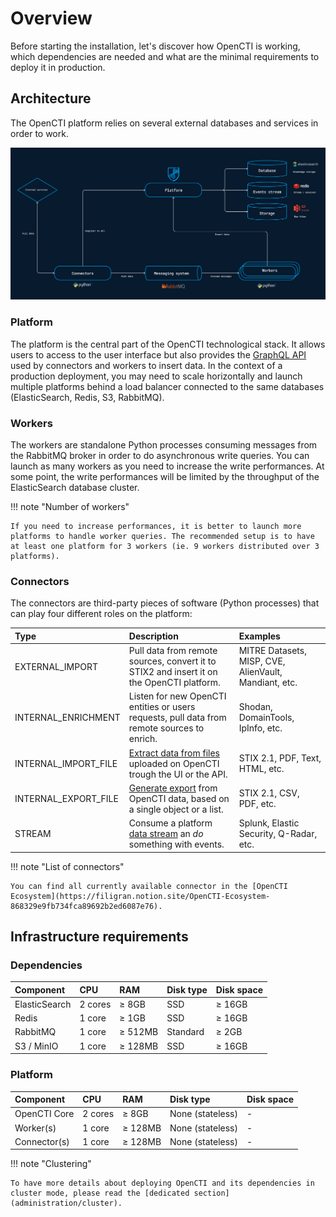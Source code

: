 # Overview

Before starting the installation, let's discover how OpenCTI is working, which dependencies are needed and what are the minimal requirements to deploy it in production.

## Architecture

The OpenCTI platform relies on several external databases and services in order to work.

![Architecture](assets/architecture.png)

### Platform

The platform is the central part of the OpenCTI technological stack. It allows users to access to the user interface but also provides the [GraphQL API](https://graphql.org) used by connectors and workers to insert data. In the context of a production deployment, you may need to scale horizontally and launch multiple platforms behind a load balancer connected to the same databases (ElasticSearch, Redis, S3, RabbitMQ).

### Workers

The workers are standalone Python processes consuming messages from the RabbitMQ broker in order to do asynchronous write queries. You can launch as many workers as you need to increase the write performances. At some point, the write performances will be limited by the throughput of the ElasticSearch database cluster.

!!! note "Number of workers"

    If you need to increase performances, it is better to launch more platforms to handle worker queries. The recommended setup is to have at least one platform for 3 workers (ie. 9 workers distributed over 3 platforms).

### Connectors

The connectors are third-party pieces of software (Python processes) that can play four different roles on the platform:

| Type                 | Description                                                                                         | Examples                                                |
| :------------------- | :-------------------------------------------------------------------------------------------------- | :------------------------------------------------------ |
| EXTERNAL_IMPORT      | Pull data from remote sources, convert it to STIX2 and insert it on the OpenCTI platform.           | MITRE Datasets, MISP, CVE, AlienVault, Mandiant, etc.   |
| INTERNAL_ENRICHMENT  | Listen for new OpenCTI entities or users requests, pull data from remote sources to enrich.         | Shodan, DomainTools, IpInfo, etc.                       |
| INTERNAL_IMPORT_FILE | [Extract data from files](usage/import-export) uploaded on OpenCTI trough the UI or the API.        | STIX 2.1, PDF, Text, HTML, etc.                         |
| INTERNAL_EXPORT_FILE | [Generate export](usage/import-export) from OpenCTI data, based on a single object or a list.       | STIX 2.1, CSV, PDF, etc.                                |
| STREAM               | Consume a platform [data stream](reference/data-stream) an _do_ something with events.              | Splunk, Elastic Security, Q-Radar, etc.                 |

!!! note "List of connectors"
    
    You can find all currently available connector in the [OpenCTI Ecosystem](https://filigran.notion.site/OpenCTI-Ecosystem-868329e9fb734fca89692b2ed6087e76).

## Infrastructure requirements

### Dependencies

| Component        | CPU         | RAM          | Disk type                    | Disk space      |
| :--------------- | :---------- | :----------- | :--------------------------- | :-------------- |
| ElasticSearch    | 2 cores     | ≥ 8GB        | SSD                          | ≥ 16GB          |
| Redis            | 1 core      | ≥ 1GB        | SSD                          | ≥ 16GB          |
| RabbitMQ         | 1 core      | ≥ 512MB      | Standard                     | ≥ 2GB           |
| S3 / MinIO       | 1 core      | ≥ 128MB      | SSD                          | ≥ 16GB          |


### Platform

| Component        | CPU         | RAM          | Disk type                         | Disk space      |
| :--------------- | :---------- | :----------- | :-------------------------------- | :-------------- |
| OpenCTI Core     | 2 cores     | ≥ 8GB        | None (stateless)                  | -               |
| Worker(s)        | 1 core      | ≥ 128MB      | None (stateless)                  | -               |
| Connector(s)     | 1 core      | ≥ 128MB      | None (stateless)                  | -               |

!!! note "Clustering"
    
    To have more details about deploying OpenCTI and its dependencies in cluster mode, please read the [dedicated section](administration/cluster).